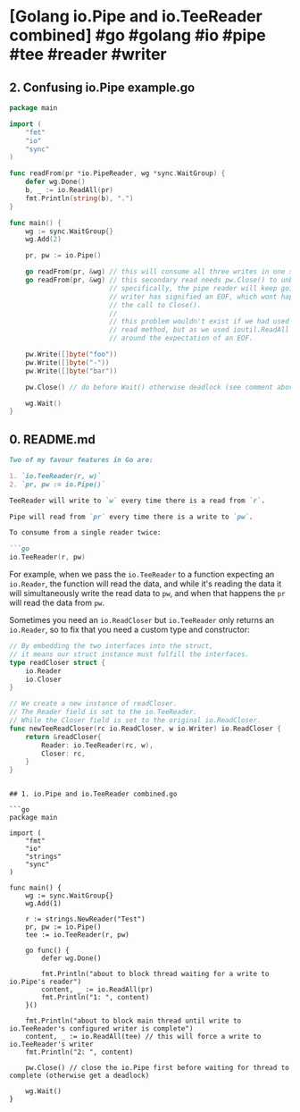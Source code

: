 # [Golang io.Pipe and io.TeeReader combined] #go #golang #io #pipe #tee #reader #writer

## 2. Confusing io.Pipe example.go

```go
package main

import (
	"fmt"
	"io"
	"sync"
)

func readFrom(pr *io.PipeReader, wg *sync.WaitGroup) {
	defer wg.Done()
	b, _ := io.ReadAll(pr)
	fmt.Println(string(b), ".")
}

func main() {
	wg := sync.WaitGroup{}
	wg.Add(2)

	pr, pw := io.Pipe()

	go readFrom(pr, &wg) // this will consume all three writes in one single read.
  	go readFrom(pr, &wg) // this secondary read needs pw.Close() to unblock it!
  						 // specifically, the pipe reader will keep going util the
  						 // writer has signified an EOF, which wont happen without
						 // the call to Close(). 
  						 //
  						 // this problem wouldn't exist if we had used a different
  						 // read method, but as we used ioutil.ReadAll it is designed
  						 // around the expectation of an EOF.

	pw.Write([]byte("foo"))
	pw.Write([]byte("-"))
	pw.Write([]byte("bar"))

  	pw.Close() // do before Wait() otherwise deadlock (see comment above)

	wg.Wait()
}
```

## 0. README.md

```markdown
Two of my favour features in Go are:

1. `io.TeeReader(r, w)`
2. `pr, pw := io.Pipe()`

TeeReader will write to `w` every time there is a read from `r`.

Pipe will read from `pr` every time there is a write to `pw`.

To consume from a single reader twice:

```go
io.TeeReader(r, pw)
```

For example, when we pass the `io.TeeReader` to a function expecting an `io.Reader`, the function will read the data, and while it's reading the data it will simultaneously write the read data to `pw`, and when that happens the `pr` will read the data from `pw`.

Sometimes you need an `io.ReadCloser` but `io.TeeReader` only returns an `io.Reader`, so to fix that you need a custom type and constructor:

```go
// By embedding the two interfaces into the struct,
// it means our struct instance must fulfill the interfaces.
type readCloser struct {
	io.Reader
	io.Closer
}

// We create a new instance of readCloser.
// The Reader field is set to the io.TeeReader.
// While the Closer field is set to the original io.ReadCloser.
func newTeeReadCloser(rc io.ReadCloser, w io.Writer) io.ReadCloser {
	return &readCloser{
		Reader: io.TeeReader(rc, w),
		Closer: rc,
	}
}
```
```

## 1. io.Pipe and io.TeeReader combined.go

```go
package main

import (
	"fmt"
	"io"
	"strings"
	"sync"
)

func main() {
	wg := sync.WaitGroup{}
	wg.Add(1)

	r := strings.NewReader("Test")
	pr, pw := io.Pipe()
	tee := io.TeeReader(r, pw)

	go func() {
		defer wg.Done()

		fmt.Println("about to block thread waiting for a write to io.Pipe's reader")
		content, _ := io.ReadAll(pr)
		fmt.Println("1: ", content)
	}()

	fmt.Println("about to block main thread until write to io.TeeReader's configured writer is complete")
	content, _ := io.ReadAll(tee) // this will force a write to io.TeeReader's writer
	fmt.Println("2: ", content)

	pw.Close() // close the io.Pipe first before waiting for thread to complete (otherwise get a deadlock)

	wg.Wait()
}
```


